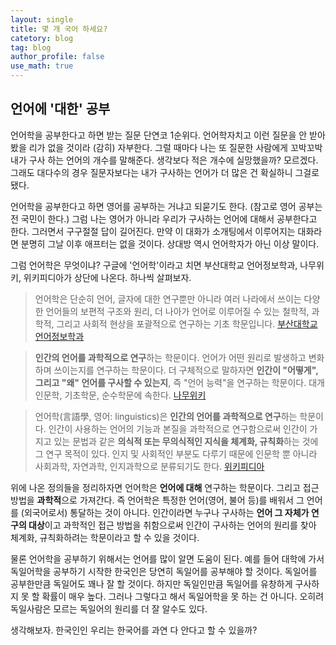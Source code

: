 ```yaml
---
layout: single
title: 몇 개 국어 하세요?
catetory: blog
tag: blog
author_profile: false
use_math: true
---
```



## 언어에 '대한' 공부

언어학을 공부한다고 하면 받는 질문 단연코 1순위다. 언어학자치고 이런 질문을 안 받아 봤을 리가 없을 것이라 (감히) 자부한다.
그럴 때마다 나는 또 질문한 사람에게 꼬박꼬박 내가 구사 하는 언어의 개수를 말해준다.
생각보다 적은 개수에 실망했을까? 모르겠다.
그래도 대다수의 경우 질문자보다는 내가 구사하는 언어가 더 많은 건 확실하니 그걸로 됐다.

언어학을 공부한다고 하면 영어를 공부하는 거냐고 되묻기도 한다. (참고로 영어 공부는 전 국민이 한다.)
그럼 나는 영어가 아니라 우리가 구사하는 언어에 대해서 공부한다고 한다. 그러면서 구구절절 답이 길어진다.
만약 이 대화가 소개팅에서 이루어지는 대화라면 분명히 그날 이후 애프터는 없을 것이다. 상대방 역시 언어학자가 아닌 이상 말이다.

그럼 언어학은 무엇이냐? 구글에 '언어학'이라고 치면 부산대학교 언어정보학과, 나무위키, 위키피디아가 상단에 나온다. 하나씩 살펴보자.

>언어학은 단순히 언어, 글자에 대한 연구뿐만 아니라 여러 나라에서 쓰이는 다양한 언어들의 보편적 구조와 원리, 더 나아가 언어로 이루어질 수 있는 철학적, 과학적, 그리고 사회적 현상을 포괄적으로 연구하는 기초 학문입니다. 
[부산대학교 언어정보학과](https://linguistics.pusan.ac.kr/linguistics/64805/subview.do#:~:text=%EC%96%B8%EC%96%B4%ED%95%99%EC%9D%80%20%EB%8B%A8%EC%88%9C%ED%9E%88%20%EC%96%B8%EC%96%B4%2C%20%EA%B8%80%EC%9E%90,%EC%97%B0%EA%B5%AC%ED%95%98%EB%8A%94%20%EA%B8%B0%EC%B4%88%20%ED%95%99%EB%AC%B8%EC%9E%85%EB%8B%88%EB%8B%A4.)


>**인간의 언어를 과학적으로 연구**하는 학문이다. 언어가 어떤 원리로 발생하고 변화하며 쓰이는지를 연구하는 학문이다. 더 구체적으로 말하자면 **인간이 "어떻게", 그리고 "왜" 언어를 구사할 수 있는지**, 즉 "언어 능력"을 연구하는 학문이다. 대개 인문학, 기초학문, 순수학문에 속한다.
[나무위키](https://namu.wiki/w/%EC%96%B8%EC%96%B4%ED%95%99)


>언어학(言語學, 영어: linguistics)은 **인간의 언어를 과학적으로 연구**하는 학문이다. 인간이 사용하는 언어의 기능과 본질을 과학적으로 연구함으로써 인간이 가지고 있는 문법과 같은 **의식적 또는 무의식적인 지식을 체계화, 규칙화**하는 것에 그 연구 목적이 있다. 인지 및 사회적인 부분도 다루기 때문에 인문학 뿐 아니라 사회과학, 자연과학, 인지과학으로 분류되기도 한다.
[위키피디아](https://ko.wikipedia.org/wiki/%EC%96%B8%EC%96%B4%ED%95%99)

위에 나온 정의들을 정리하자면 언어학은 **언어에 대해** 연구하는 학문이다. 그리고 접근 방법을 **과학적**으로 가져간다. 즉 언어학은 특정한 언어(영어, 불어 등)를 배워서 그 언어를 (외국어로서) 통달하는 것이 아니다. 인간이라면 누구나 구사하는 **언어 그 자체가 연구의 대상**이고 과학적인 접근 방법을 취함으로써 인간이 구사하는 언어의 원리를 찾아 체계화, 규칙화하려는 학문이라고 할 수 있을 것이다.

물론 언어학을 공부하기 위해서는 언어를 많이 알면 도움이 된다. 예를 들어 대학에 가서 독일어학을 공부하기 시작한 한국인은 당연히 독일어를 공부해야 할 것이다. 독일어를 공부한만큼 독일어도 꽤나 잘 할 것이다. 하지만 독일인만큼 독일어를 유창하게 구사하지 못 할 확률이 매우 높다. 그러나 그렇다고 해서 독일어학을 못 하는 건 아니다. 오히려 독일사람은 모르는 독일어의 원리를 더 잘 알수도 있다.

생각해보자.
한국인인 우리는 한국어를 과연 다 안다고 할 수 있을까?

